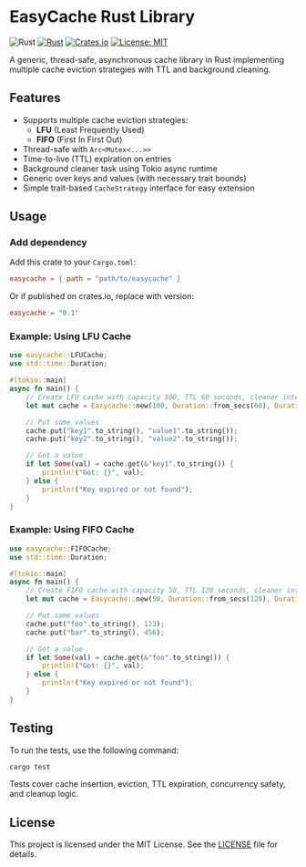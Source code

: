 # EasyCache Rust Library
![Rust](https://img.shields.io/badge/Rust-lang-000000.svg?style=flat&logo=rust)
[![Rust](https://github.com/Q300Z/easycache/actions/workflows/ci.yml/badge.svg)](https://github.com/Q300Z/easycache/actions/workflows/ci.yml)
[![Crates.io](https://img.shields.io/crates/v/easycache.svg)](https://crates.io/crates/easycache)
[![License: MIT](https://img.shields.io/badge/License-MIT-yellow.svg)](https://opensource.org/licenses/MIT)

A generic, thread-safe, asynchronous cache library in Rust implementing multiple cache eviction strategies with TTL and background cleaning.

## Features

- Supports multiple cache eviction strategies:
    - **LFU** (Least Frequently Used)
    - **FIFO** (First In First Out)
- Thread-safe with `Arc<Mutex<...>>`
- Time-to-live (TTL) expiration on entries
- Background cleaner task using Tokio async runtime
- Generic over keys and values (with necessary trait bounds)
- Simple trait-based `CacheStrategy` interface for easy extension

## Usage

### Add dependency

Add this crate to your `Cargo.toml`:

```toml
easycache = { path = "path/to/easycache" }
```
Or if published on crates.io, replace with version:
```toml
easycache = "0.1"
```
### Example: Using LFU Cache
```rust
use easycache::LFUCache;
use std::time::Duration;

#[tokio::main]
async fn main() {
    // Create LFU cache with capacity 100, TTL 60 seconds, cleaner interval 10 seconds
    let mut cache = Easycache::new(100, Duration::from_secs(60), Duration::from_secs(10), easycache::strategy::StrategyType::LFU);

    // Put some values
    cache.put("key1".to_string(), "value1".to_string());
    cache.put("key2".to_string(), "value2".to_string());

    // Get a value
    if let Some(val) = cache.get(&"key1".to_string()) {
        println!("Got: {}", val);
    } else {
        println!("Key expired or not found");
    }
}
```
### Example: Using FIFO Cache
```rust
use easycache::FIFOCache;
use std::time::Duration;

#[tokio::main]
async fn main() {
    // Create FIFO cache with capacity 50, TTL 120 seconds, cleaner interval 15 seconds
    let mut cache = Easycache::new(50, Duration::from_secs(120), Duration::from_secs(15), easycache::strategy::StrategyType::FIFO);

    // Put some values
    cache.put("foo".to_string(), 123);
    cache.put("bar".to_string(), 456);

    // Get a value
    if let Some(val) = cache.get(&"foo".to_string()) {
        println!("Got: {}", val);
    } else {
        println!("Key expired or not found");
    }
}
```
## Testing
To run the tests, use the following command:

```bash
cargo test
```
Tests cover cache insertion, eviction, TTL expiration, concurrency safety, and cleanup logic.
## License
This project is licensed under the MIT License. See the [LICENSE](LICENSE) file for details.